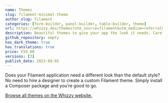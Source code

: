 ```yaml
---
name: Themes
slug: filament-minimal-theme
author_slug: filament
categories: [form-builder, panel-builder, table-builder, theme]
url: https://whizzy.dev/themes?utm_source=filament&utm_medium=referral&utm_campaign=plugin&utm_content=button
description: Beautiful themes to give your app the look it needs. Carefully crafted by the designer of Filament.
github_repository: empty
has_dark_theme: true
has_translations: true
price: €59.00
versions: [3]
publish_date: 2023-09-05
---
```


Does your Filament application need a different look than the default style?
No need to hire a designer to create a custom Filament theme.
Simply install a Composer package and you’re good to go.

[Browse all themes on the Whizzy website.](https://whizzy.dev/themes/minimal?utm_source=filament&utm_medium=referral&utm_campaign=plugin&utm_content=introduction)
